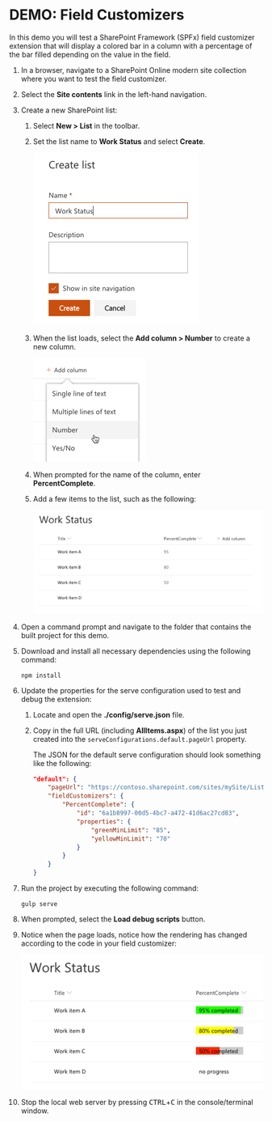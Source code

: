 # DEMO: Field Customizers

In this demo you will test a SharePoint Framework (SPFx) field customizer extension that will display a colored bar in a column with a percentage of the bar filled depending on the value in the field.

1. In a browser, navigate to a SharePoint Online modern site collection where you want to test the field customizer.
1. Select the **Site contents** link in the left-hand navigation.
1. Create a new SharePoint list:
    1. Select **New > List** in the toolbar.
    1. Set the list name to **Work Status** and select **Create**.

        ![Screenshot creating new SharePoint list](../../Images/fieldcust-setuplist01.png)

    1. When the list loads, select the **Add column > Number** to create a new column.

        ![Screenshot modifying existing SharePoint list](../../Images/fieldcust-setuplist02.png)

    1. When prompted for the name of the column, enter **PercentComplete**.
    1. Add a few items to the list, such as the following:

        ![Screenshot of sample data in a list](../../Images/fieldcust-setuplist03.png)

1. Open a command prompt and navigate to the folder that contains the built project for this demo.
1. Download and install all necessary dependencies using the following command:

    ```shell
    npm install
    ```

1. Update the properties for the serve configuration used to test and debug the extension:
    1. Locate and open the **./config/serve.json** file.
    1. Copy in the full URL (including **AllItems.aspx**) of the list you just created into the `serveConfigurations.default.pageUrl` property.

        The JSON for the default serve configuration should look something like the following:

        ```json
        "default": {
            "pageUrl": "https://contoso.sharepoint.com/sites/mySite/Lists/Work%20Status/AllItems.aspx",
            "fieldCustomizers": {
                "PercentComplete": {
                    "id": "6a1b8997-00d5-4bc7-a472-41d6ac27cd83",
                    "properties": {
                        "greenMinLimit": "85",
                        "yellowMinLimit": "70"
                    }
                }
            }
        }
        ```        

1. Run the project by executing the following command:

    ```shell
    gulp serve
    ```

1. When prompted, select the **Load debug scripts** button.
1. Notice when the page loads, notice how the rendering has changed according to the code in your field customizer:

    ![Screenshot of the field customizer](../../Images/fieldcust-test01.png)

1. Stop the local web server by pressing <kbd>CTRL</kbd>+<kbd>C</kbd> in the console/terminal window.
